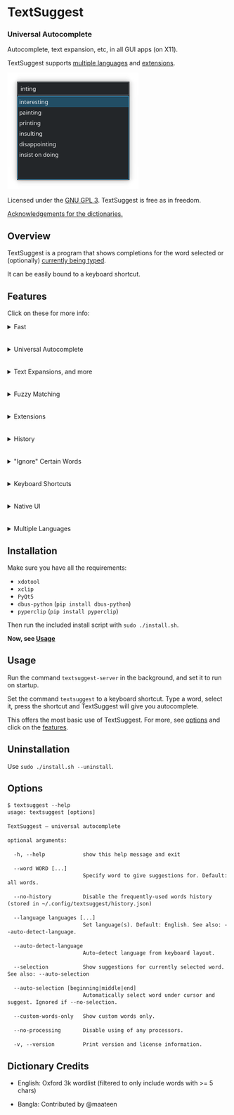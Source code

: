 # TextSuggest
### Universal Autocomplete

Autocomplete, text expansion, etc, in all GUI apps (on X11).

TextSuggest supports [multiple languages](#other-languages) and [extensions](#extensions).

<!--**Click the image to view a GIF demo.**-->

![TextSuggest in action](img/demo.png)

Licensed under the [GNU GPL 3](https://www.gnu.org/licenses/gpl.txt). TextSuggest is free as in freedom.

[Acknowledgements for the dictionaries.](#dictionary-credits)

## Overview

TextSuggest is a program that shows completions for the word selected or (optionally) [currently being typed](#auto-selection).

It can be easily bound to a keyboard shortcut.

## Features

Click on these for more info:

<details><summary>Fast</summary>
<p><br />
TextSuggest is highly performant. Even with large dictionaries of ~30,000 words, it performs a full regex-matching searcj on it in about 0.1 second.
</p>
</details> <br /><br />

<details><summary>Universal Autocomplete</summary>
<p><br />
TextSuggest can provide autocomplete in any GUI app on X11.
</p>
</details> <br /><br />

<details><summary>Text Expansions, and more</summary>
<p><br />
TextSuggest can handle a range of expansions.

### Custom words

Simply add them to `~/.config/textsuggest/custom-words.json` in a JSON format like this:

	{
	    "custom": "Expansion",
	    "another": "Another expansion"
	}

and whenever 'custom' is typed, 'Expansion' will be typed. Similarly for 'another' ('Another expansion').

### Commands

Inserts the output of a command:

    $ls -l

when typed into a TextSuggest window, will insert output of `ls -l` as if it was run in a shell.

#### Custom words + Commands

Add in `~/.config/textsuggest/custom-words.json`:

    "custom": "$ command --opts"

and whenever you type 'custom' into TextSuggest, the output of `command --opts` will be inserted.

### Math

Simply type into TextSuggest:

    = 2 + 3

And '5' will be inserted. You can do any math expression that Python supports.

You can also use any function in the Python [`math`](https://docs.python.org/3/library/math.html) library, for example `= sqrt(25)` for √25.

#### Custom Words + Math

Add in `~/.config/textsuggest/custom-words.json`:

    "custom": "= 2 + 3"

And whenever you type 'custom' into TextSuggest, 5 will be inserted.

</p>
</details> <br /><br />


<details><summary>Fuzzy Matching</summary>
<p><br />
TextSuggest supports very fast and intuitive fuzzy matching, so that you don't have to type the entire word, only portions.

For example, as the screenshot at the top shows, `inting` shows suggestions for `interesting`, `painting` and so on, in order of best match.
</p>
</details> <br /><br />

<details><summary>Extensions</summary>
<p><br />
TextSuggest supports powerful *processors* for extensions.

A processor *processes* text before handing it over to TextSuggest to type it out.
By default TextSuggest has two processors, [`command`] and [`math_expression`] (see the above *Text Expansions* section).

### Making your own extension

A *processor* is a simple Python script, that *must* define two functions, `matches()` and `process()`. Look into this example:

```python
def matches(text):

	# Return whether this processor should process 'text' or not. (True or False)
	# For example, the command processor has it like this:
	#     return True if text.startswith('$') else False

def process(text):

	# Do something with 'text' and return it.
	# You *must* return a string.
	# This is what will be finally typed.
```

Make one based on the sample above, and place it in `~/.config/textsuggest/processors/` (file must end with `.py` extension).

Processors in `~/.config/textsuggest/processors` take precedence over those in `/usr/share/textsuggest/processors`, in case of a name or match conflict.

You can set the order of loading of processors by creating a file called `load-order.txt` in the processor directory, which should have a newline-separated list of processors. The processors will then load in that order.
</p>
</details> <br /><br />

<details><summary>History</summary>
<p><br />
TextSuggest supports storing history of suggestions used. More-used suggestions will rise to the top.

History can be disabled using the `--no-history` option.

You can remove a word from history, by pressing <kbd>Shift+Delete</kbd>, or in the file `~/.config/textsuggest/history.json`
</p>
</details> <br /><br />

<details><summary>"Ignore" Certain Words</summary>
<p><br />
You can tell TextSuggest to *never* show some words conveniently through <kbd>Ctrl+Shift+Delete</kbd>, or in the file `~/.config/textsuggest/ignore.json`.
</p>
</details> <br /><br />

<details><summary>Keyboard Shortcuts</summary>
<p><br />
While browsing the list of suggestions, press

  - <kbd>Shift+Delete</kbd> to remove it from your history.
  - <kbd>Ctrl+Shift+Delete</kbd> to add it to the ignore list (i.e. will never show up in suggestions)
</p>
</details> <br /><br />

<details><summary>Native UI</summary>
<p><br />
Unlike many apps, TextSuggest has a performant, entirely native user interface written in Qt 5.

Custom, third-party interfaces can also be easily written.
</p>
</details> <br /><br />

<details><summary>Multiple Languages</summary>
<p><br />
English and Bangla dictionaries are provided by default.

By default, only the English dictionary will be used.

You can change this by:

  - Auto-detect language from keyboard layout: Use the option `--auto-detect-language`. The mapping of layouts to languages is given below:
    - `bd` → Bangla
    - `us` → English
    - `uk` → English
    - `gb` → English
    - `cn` → Chinese
    - `ar` → Arabic
    - `tw` → Chinese
    - `de` → German
    - `jp` → Japanese
    - `ru` → Russian
    - `es` → Spanish
    - `se` → Swedish
    - `fi` → Finnish
    - `kr` → Korean
    - `pk` → Urdu
    - `fr` → French
    - `gr` → Greek
    - `ua` → Ukrainian

  - Manually specify the language(s) to use. For example, `--language English German`.

TextSuggest will then use `<language name>.txt` file(s) (if they exist) in `/usr/share/textsuggest/dictionaries`.
</p>
</details>




## Installation

Make sure you have all the requirements:

  - `xdotool`
  - `xclip`
  - `PyQt5`
  - `dbus-python` (`pip install dbus-python`)
  - `pyperclip` (`pip install pyperclip`)

Then run the included install script with `sudo ./install.sh`.

**Now, see [Usage](#usage)**


## Usage

Run the command `textsuggest-server` in the background, and set it to run on startup.

Set the command `textsuggest` to a keyboard shortcut. Type a word, select it, press the shortcut and TextSuggest will give you autocomplete.

This offers the most basic use of TextSuggest. For more, see [options](#options) and click on the [features](#features).

## Uninstallation

Use `sudo ./install.sh --uninstall`.

## Options

    $ textsuggest --help
	usage: textsuggest [options]

	TextSuggest — universal autocomplete

	optional arguments:
	  
	  -h, --help            show this help message and exit
	  
	  --word WORD [...]
	                        Specify word to give suggestions for. Default: all words. 
	                         
	  --no-history          Disable the frequently-used words history (stored in ~/.config/textsuggest/history.json) 
	                         
	  --language languages [...]
	                        Set language(s). Default: English. See also: --auto-detect-language. 
	                         
	  --auto-detect-language
	                        Auto-detect language from keyboard layout. 
	                         
	  --selection           Show suggestions for currently selected word. See also: --auto-selection 
	                         
	  --auto-selection [beginning|middle|end]
	                        Automatically select word under cursor and suggest. Ignored if --no-selection. 
	                         
	  --custom-words-only   Show custom words only. 
	                         
	  --no-processing       Disable using of any processors. 
	                         
	  -v, --version         Print version and license information.



## Dictionary Credits

- English:
  Oxford 3k wordlist (filtered to only include words with >= 5 chars)

- Bangla:
  Contributed by @maateen